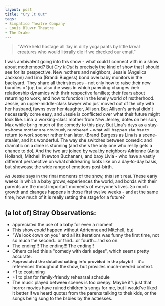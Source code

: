 ```yaml
---
layout: post
title: "Cry It Out"
tags:
- Simpatico Theatre Company
- Louis Bluver Theatre
- The Drake
---
```

> “We’re held hostage all day in dirty yoga pants by little larval creatures who would literally die if we checked our email.”

I was ambivalent going into this show - what could I connect with in a show about motherhood? But *Cry It Out* is precisely the kind of show that I should see for its perspective. New mothers and neighbors, Jessie (Angelica Jackson) and Lina (Brandi Burgess) bond over baby monitors in the backyard. They share all their stresses - not only how to raise their new bundles of joy, but also the ways in which parenting changes their relationship dynamics with their respective families; their fears about returning to work; and how to function in the lonely world of motherhood. Jessie, an upper-middle-class lawyer who just moved out of the city with her husband, fawns over her daughter, Allison. But Allison's arrival didn't necessarily come easy, and Jessie is conflicted over what their future might look like. Lina, a working-class mother from New Jersey, dotes on her son, Max while bring much of the comedy to this play. But Lina's days as a stay-at-home mother are obviously numbered - what will happen she has to return to work sooner rather than later. (Brandi Burgess as Lina is a scene-stealer, and it's wonderful. The way she switches between comedic and dramatic on a dime is stunning (and she's the only one who really gets a chance to do). And the two are joined by wealthy neighbors Adrienne (Anita Holland), Mitchell (Newton Buchanan), and baby Livia - who have a vastly different perspective on what childrearing looks like on a day-to-day basis, but showcase the wide range of emotions post-birth.

As Jessie says in the final moments of the show, this isn't real. These early weeks in which a baby grows, experiences the world, and bonds with their parents are the most important moments of everyone's lives. So much growth and changes happens in those first twelve weeks - and at the same time, how much of it is really setting the stage for a future?

## (a lot of) Stray Observations:
- appreciated the use of a baby for even a moment
- This show *could* happen without Adrienne and Mitchell, but
- "We look down on you" and all its iterations was funny the first time, not so much the second...or third...or fourth...and so on.
- The ending!!! The ending!!! The ending!!
- Others called this a "comedy with dark edges", which seems pretty accurate.
- Appreciated the detailed setting info provided in the playbill - it's referenced throughout the show, but provides much-needed context.
- +1 to costuming
- +1 to plan for family-friendly rehearsal schedule
- The music played between scenes is too creepy. Maybe it's just that horror movies have ruined children's songs for me, but I would've liked it better if we heard quotes from the parents talking to their kids, or the songs being sung to the babies by the actresses.
